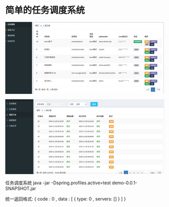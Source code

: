 # 简单的任务调度系统

![Image text](doc/images/jobinfo.png)

![Image text](doc/images/joblog.png)


任务调度系统
java -jar -Dspring.profiles.active=test demo-0.0.1-SNAPSHOT.jar

统一返回格式:
{
   code : 0 ,
   data :
   [
   {
       type: 0 ,
       servers: []
   }
   ]
}